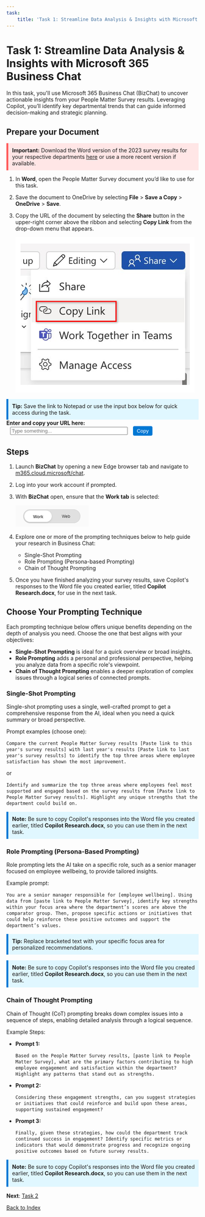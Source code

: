 ```yaml
---
task:
    title: 'Task 1: Streamline Data Analysis & Insights with Microsoft 365 Business Chat'
---
```


# Task 1: Streamline Data Analysis & Insights with Microsoft 365 Business Chat

In this task, you'll use Microsoft 365 Business Chat (BizChat) to uncover actionable insights from your People Matter Survey results. Leveraging Copilot, you’ll identify key departmental trends that can guide informed decision-making and strategic planning.

## Prepare your Document

<div style="background-color: #ffe6e6; padding: 10px; border-left: 5px solid #ff5c5c; margin-top: 15px;"> 
    <strong>Important:</strong> Download the Word version of the 2023 survey results for your respective departments 
    <a href="https://vpsc.vic.gov.au/workforce-data-state-of-the-public-sector/data-sets-and-results/people-matter-survey-2023-results-by-organisation/" target="_blank">here</a> 
    or use a more recent version if available.
</div>

1. In **Word**, open the People Matter Survey document you’d like to use for this task.

1. Save the document to OneDrive by selecting **File** > **Save a Copy** > **OneDrive** > **Save**.

1. Copy the URL of the document by selecting the **Share** button in the upper-right corner above the ribbon and selecting **Copy Link** from the drop-down menu that appears.

    ![Screenshot showing the Share menu and the Copy Link option highlighted.](../Media/share-menu-with-copy-link.png)
    
<div style="background-color: #e0f7ff; padding: 10px; border-left: 5px solid #0078D4;"> <strong>Tip:</strong> Save the link to Notepad or use the input box below for quick access during the task. </div>
<label for="inputBox" style="font-weight: bold;">Enter and copy your URL here:</label>
<input type="text" id="inputBox" placeholder="Type something..." style="margin-left: 10px; width: 300px;" />
<button onclick="copyText()" style="margin-left: 10px; padding: 5px 10px; background-color: #0078D4; color: white; border: none; border-radius: 4px; cursor: pointer;">
    Copy
</button>
<p id="statusMessage" style="margin-top: 10px; color: #0078D4;"></p>

<script>
    function copyText() {
        const textBox = document.getElementById("inputBox");
        textBox.select();
        textBox.setSelectionRange(0, 99999); // For mobile devices
        navigator.clipboard.writeText(textBox.value)
            .then(() => {
                document.getElementById("statusMessage").innerText = "Text copied to clipboard!";
            })
            .catch(err => {
                document.getElementById("statusMessage").innerText = "Failed to copy text.";
            });
    }
</script>

## Steps

1. Launch **BizChat** by opening a new Edge browser tab and navigate to <a href="https://m365.cloud.microsoft/chat" target="_blank">m365.cloud.microsoft/chat</a>.

1. Log into your work account if prompted.

1. With **BizChat** open, ensure that the **Work tab** is selected:

    ![Screenshot showing web tab in BizChat.](../Media/work-tab.png)

1. Explore one or more of the prompting techniques below to help guide your research in Business Chat:

    - Single-Shot Prompting
    - Role Prompting (Persona-based Prompting)
    - Chain of Thought Prompting

1. Once you have finished analyzing your survey results, save Copilot's responses to the Word file you created earlier, titled **Copilot Research.docx**, for use in the next task.

## Choose Your Prompting Technique

Each prompting technique below offers unique benefits depending on the depth of analysis you need. Choose the one that best aligns with your objectives:

- **Single-Shot Prompting** is ideal for a quick overview or broad insights.
- **Role Prompting** adds a personal and professional perspective, helping you analyze data from a specific role's viewpoint.
- **Chain of Thought Prompting** enables a deeper exploration of complex issues through a logical series of connected prompts.

### Single-Shot Prompting

Single-shot prompting uses a single, well-crafted prompt to get a comprehensive response from the AI, ideal when you need a quick summary or broad perspective.

Prompt examples (choose one):

```text
Compare the current People Matter Survey results [Paste link to this year's survey results] with last year's results [Paste link to last year's survey results] to identify the top three areas where employee satisfaction has shown the most improvement. 
```
or

```text
Identify and summarize the top three areas where employees feel most supported and engaged based on the survey results from [Paste link to People Matter Survey results]. Highlight any unique strengths that the department could build on.
```

<div style="background-color: #e0f7ff; padding: 10px; border-left: 5px solid #0078D4; margin-top: 15px; margin-bottom: 15px;">
    <strong>Note:</strong> Be sure to copy Copilot's responses into the Word file you created earlier, titled <strong>Copilot Research.docx</strong>, so you can use them in the next task.
</div>

### Role Prompting (Persona-Based Prompting)

Role prompting lets the AI take on a specific role, such as a senior manager focused on employee wellbeing, to provide tailored insights.

Example prompt:

```text
You are a senior manager responsible for [employee wellbeing]. Using data from [paste link to People Matter Survey], identify key strengths within your focus area where the department’s scores are above the comparator group. Then, propose specific actions or initiatives that could help reinforce these positive outcomes and support the department’s values.
```

<div style="background-color: #e0f7ff; padding: 10px; border-left: 5px solid #0078D4; margin-top: 15px; margin-bottom: 15px;"> 
    <strong>Tip:</strong> Replace bracketed text with your specific focus area for personalized recommendations.
</div>

<div style="background-color: #e0f7ff; padding: 10px; border-left: 5px solid #0078D4; margin-top: 15px; margin-bottom: 15px;">
    <strong>Note:</strong> Be sure to copy Copilot's responses into the Word file you created earlier, titled 
    <strong>Copilot Research.docx</strong>, so you can use them in the next task.
</div>

### Chain of Thought Prompting

Chain of Thought (CoT) prompting breaks down complex issues into a sequence of steps, enabling detailed analysis through a logical sequence.

Example Steps:

- **Prompt 1:**

    ```text
   Based on the People Matter Survey results, [paste link to People Matter Survey], what are the primary factors contributing to high employee engagement and satisfaction within the department? Highlight any patterns that stand out as strengths.

    ```

- **Prompt 2:**

    ```text
    Considering these engagement strengths, can you suggest strategies or initiatives that could reinforce and build upon these areas, supporting sustained engagement?
    ```

- **Prompt 3:**

    ```text
    Finally, given these strategies, how could the department track continued success in engagement? Identify specific metrics or indicators that would demonstrate progress and recognize ongoing positive outcomes based on future survey results.
    ```

<div style="background-color: #e0f7ff; padding: 10px; border-left: 5px solid #0078D4; margin-top: 15px; margin-bottom: 15px;">
    <strong>Note:</strong> Be sure to copy Copilot's responses into the Word file you created earlier, titled <strong>Copilot Research.docx</strong>, so you can use them in the next task.
</div>


**Next**: [Task 2](https://microsoftlearning.github.io/Microsoft-365-Copilot-Immersion-Experience/Instructions/Labs/PubSec/Task_2.html)

[Back to Index](https://microsoftlearning.github.io/Microsoft-365-Copilot-Immersion-Experience/)
